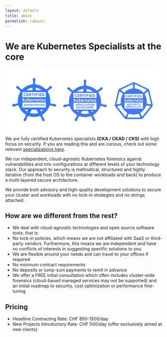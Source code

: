 ```yaml
---
layout: default
title: about
permalink: /about/
---
```


# We are Kubernetes Specialists at the core

![Kubernetes Specilizations](./assets/images/kube-specs.png)

We are fully certified Kubernetes specialists **(CKA / CKAD / CKS)** with high focus on security.
If you are reading this and are curious, check out some relevant [specializations here](https://www.credly.com/users/vincenzo-tagliavia/badges).

We run independent, cloud-agnostic Kubernetes forensics against vulnerabilities and mis-configurations at different levels of your technology stack.
Our approach to security is methodical, structured and highly iterative (from the host OS to the container workloads and back) to produce a multi-layered secure architecture.

We provide both advisory and high-quality development solutions to secure your cluster and workloads with no lock-in strategies and no strings attached.

## How are we different from the rest?

- We deal with cloud-agnostic technologies and open source software tools; that is:
- No lock-in policies, which means we are not affiliated with SaaS or third-party vendors. Furthermore, this means we are independent and have no conflicts of interests in suggesting specific solutions to you
- We are flexible around your needs and can travel to your offices if required
- No minimum contract requirements 
- No deposits or lump-sum payments to remit in advance
- We offer a FREE initial consultation which often includes cluster-wide forensics (cloud-based managed services may not be supported) and an initial roadmap to security, cost optimization or performance fine-tuning

## Pricing

- Headline Contracting Rate: CHF 850-1500/day
- New Projects Introductory Rate: CHF 500/day (offer exclusively aimed at new clients)


